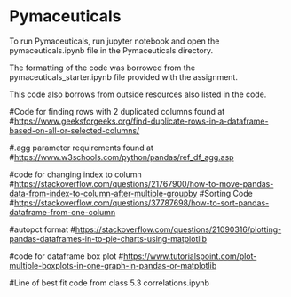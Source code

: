 # Pymaceuticals

To run Pymaceuticals, run jupyter notebook and open the pymaceuticals.ipynb file in the Pymaceuticals directory.

The formatting of the code was borrowed from the pymaceuticals_starter.ipynb file provided with the assignment.

This code also borrows from outside resources also listed in the code.

#Code for finding rows with 2 duplicated columns found at
#https://www.geeksforgeeks.org/find-duplicate-rows-in-a-dataframe-based-on-all-or-selected-columns/ 

#.agg parameter requirements found at
#https://www.w3schools.com/python/pandas/ref_df_agg.asp

#code for changing index to column
#https://stackoverflow.com/questions/21767900/how-to-move-pandas-data-from-index-to-column-after-multiple-groupby
#Sorting Code
#https://stackoverflow.com/questions/37787698/how-to-sort-pandas-dataframe-from-one-column

#autopct format
#https://stackoverflow.com/questions/21090316/plotting-pandas-dataframes-in-to-pie-charts-using-matplotlib

#code for dataframe box plot
#https://www.tutorialspoint.com/plot-multiple-boxplots-in-one-graph-in-pandas-or-matplotlib

#Line of best fit code from class 5.3 correlations.ipynb

